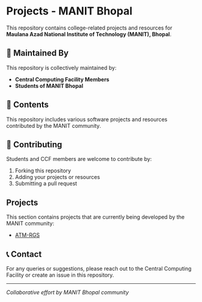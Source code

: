 # Projects - MANIT Bhopal
This repository contains college-related projects and resources for **Maulana Azad National Institute of Technology (MANIT), Bhopal**.

## 🤝 Maintained By
This repository is collectively maintained by:
- **Central Computing Facility Members**
- **Students of MANIT Bhopal**

## 📁 Contents
This repository includes various software projects and resources contributed by the MANIT community.

## 🚀 Contributing
Students and CCF members are welcome to contribute by:
1. Forking this repository
2. Adding your projects or resources
3. Submitting a pull request

## Projects 

This section contains projects that are currently being developed by the MANIT community:
- [ATM-RGS](./ATM-RGS.md)
  
## 📞 Contact
For any queries or suggestions, please reach out to the Central Computing Facility or create an issue in this repository.

---
*Collaborative effort by MANIT Bhopal community*
